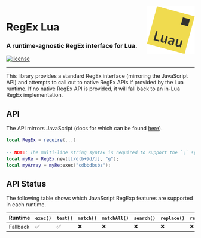 <img src="https://raw.githubusercontent.com/jsdotlua/branding/main/Logo.png" align="right" height="128"/>

<h1>RegEx Lua</h1>
<h3>A runtime-agnostic RegEx interface for Lua.</h3>

<a href="https://github.com/jsdotlua/regex-lua/blob/main/LICENSE.md"><img src="https://img.shields.io/badge/license-MIT-blue.svg" alt="license" height="18"></a>

---

This library provides a standard RegEx interface (mirroring the JavaScript API) and attempts to call out to native RegEx APIs if provided by the Lua runtime. If no native RegEx API is provided, it will fall back to an in-Lua RegEx implementation.

## API

The API mirrors JavaScript (docs for which can be found [here](https://developer.mozilla.org/en-US/docs/Web/JavaScript/Guide/Regular_expressions)).

```lua
local RegEx = require(...)

-- NOTE: The multi-line string syntax is required to support the `\` syntax!
local myRe = RegEx.new([[/d(b+)d/]], "g");
local myArray = myRe:exec("cdbbdbsbz");
```

## API Status

The following table shows which JavaScript RegExp features are supported in each runtime.

| Runtime  | `exec()` | `test()` | `match()` | `matchAll()` | `search()` | `replace()` | `replaceAll()` | `split()` |
| -------- | -------- | -------- | --------- | ------------ | ---------- | ----------- | -------------- | --------- |
| Fallback | ✅ | ✅ | ❌ | ❌ | ❌ | ❌ | ❌ | ❌ |
